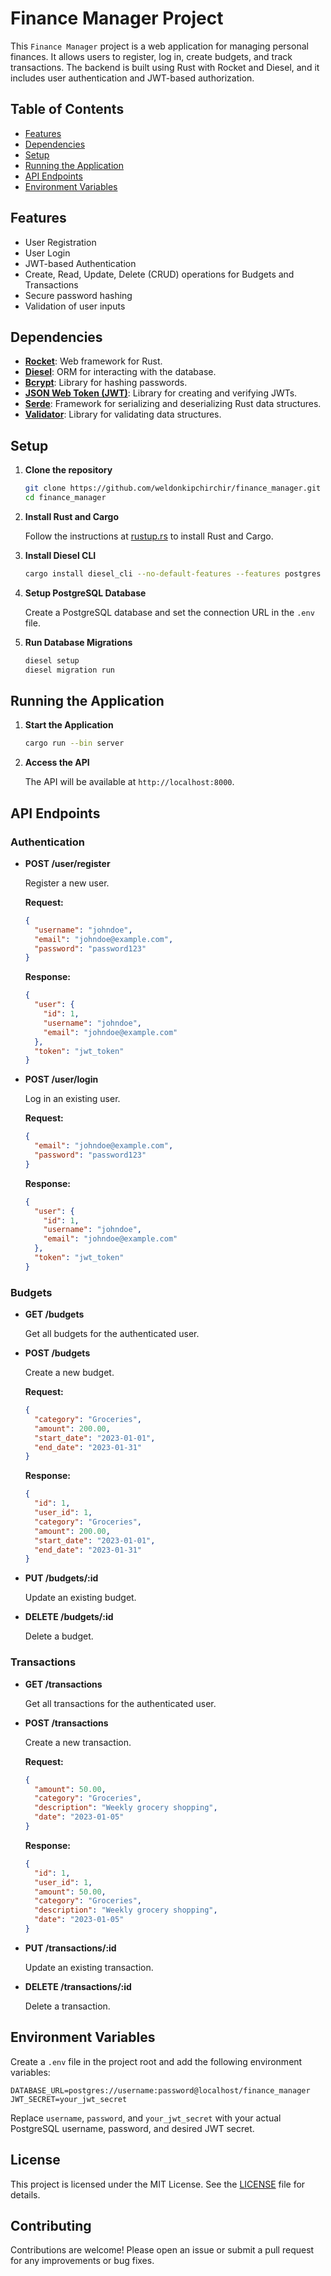 # Finance Manager Project

This `Finance Manager` project is a web application for managing personal finances. It allows users to register, log in, create budgets, and track transactions. The backend is built using Rust with Rocket and Diesel, and it includes user authentication and JWT-based authorization.

## Table of Contents

- [Features](#features)
- [Dependencies](#dependencies)
- [Setup](#setup)
- [Running the Application](#running-the-application)
- [API Endpoints](#api-endpoints)
- [Environment Variables](#environment-variables)

## Features

- User Registration
- User Login
- JWT-based Authentication
- Create, Read, Update, Delete (CRUD) operations for Budgets and Transactions
- Secure password hashing
- Validation of user inputs

## Dependencies

- **[Rocket](https://rocket.rs/)**: Web framework for Rust.
- **[Diesel](https://diesel.rs/)**: ORM for interacting with the database.
- **[Bcrypt](https://crates.io/crates/bcrypt)**: Library for hashing passwords.
- **[JSON Web Token (JWT)](https://crates.io/crates/jsonwebtoken)**: Library for creating and verifying JWTs.
- **[Serde](https://serde.rs/)**: Framework for serializing and deserializing Rust data structures.
- **[Validator](https://crates.io/crates/validator)**: Library for validating data structures.

## Setup

1. **Clone the repository**

    ```sh
    git clone https://github.com/weldonkipchirchir/finance_manager.git
    cd finance_manager
    ```

2. **Install Rust and Cargo**

    Follow the instructions at [rustup.rs](https://rustup.rs/) to install Rust and Cargo.

3. **Install Diesel CLI**

    ```sh
    cargo install diesel_cli --no-default-features --features postgres
    ```

4. **Setup PostgreSQL Database**

    Create a PostgreSQL database and set the connection URL in the `.env` file.

5. **Run Database Migrations**

    ```sh
    diesel setup
    diesel migration run
    ```

## Running the Application

1. **Start the Application**

    ```sh
    cargo run --bin server
    ```

2. **Access the API**

    The API will be available at `http://localhost:8000`.

## API Endpoints

### Authentication

- **POST /user/register**
  
  Register a new user.
  
  **Request:**
  ```json
  {
    "username": "johndoe",
    "email": "johndoe@example.com",
    "password": "password123"
  }
  ```

  **Response:**
  ```json
  {
    "user": {
      "id": 1,
      "username": "johndoe",
      "email": "johndoe@example.com"
    },
    "token": "jwt_token"
  }
  ```

- **POST /user/login**

  Log in an existing user.
  
  **Request:**
  ```json
  {
    "email": "johndoe@example.com",
    "password": "password123"
  }
  ```

  **Response:**
  ```json
  {
    "user": {
      "id": 1,
      "username": "johndoe",
      "email": "johndoe@example.com"
    },
    "token": "jwt_token"
  }
  ```

### Budgets

- **GET /budgets**

  Get all budgets for the authenticated user.

- **POST /budgets**

  Create a new budget.

  **Request:**
  ```json
  {
    "category": "Groceries",
    "amount": 200.00,
    "start_date": "2023-01-01",
    "end_date": "2023-01-31"
  }
  ```

  **Response:**
  ```json
  {
    "id": 1,
    "user_id": 1,
    "category": "Groceries",
    "amount": 200.00,
    "start_date": "2023-01-01",
    "end_date": "2023-01-31"
  }
  ```

- **PUT /budgets/:id**

  Update an existing budget.

- **DELETE /budgets/:id**

  Delete a budget.

### Transactions

- **GET /transactions**

  Get all transactions for the authenticated user.

- **POST /transactions**

  Create a new transaction.

  **Request:**
  ```json
  {
    "amount": 50.00,
    "category": "Groceries",
    "description": "Weekly grocery shopping",
    "date": "2023-01-05"
  }
  ```

  **Response:**
  ```json
  {
    "id": 1,
    "user_id": 1,
    "amount": 50.00,
    "category": "Groceries",
    "description": "Weekly grocery shopping",
    "date": "2023-01-05"
  }
  ```

- **PUT /transactions/:id**

  Update an existing transaction.

- **DELETE /transactions/:id**

  Delete a transaction.

## Environment Variables

Create a `.env` file in the project root and add the following environment variables:

```
DATABASE_URL=postgres://username:password@localhost/finance_manager
JWT_SECRET=your_jwt_secret
```

Replace `username`, `password`, and `your_jwt_secret` with your actual PostgreSQL username, password, and desired JWT secret.

## License

This project is licensed under the MIT License. See the [LICENSE](LICENSE) file for details.

## Contributing

Contributions are welcome! Please open an issue or submit a pull request for any improvements or bug fixes.
